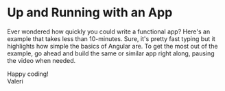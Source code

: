 # Up and Running with an App

Ever wondered how quickly you could write a functional app? Here's an example that takes less than 10-minutes. Sure, it's pretty fast typing but it highlights how simple the basics of Angular are. To get the most out of the example, go ahead and build the same or similar app right along, pausing the video when needed.

Happy coding!  
Valeri
